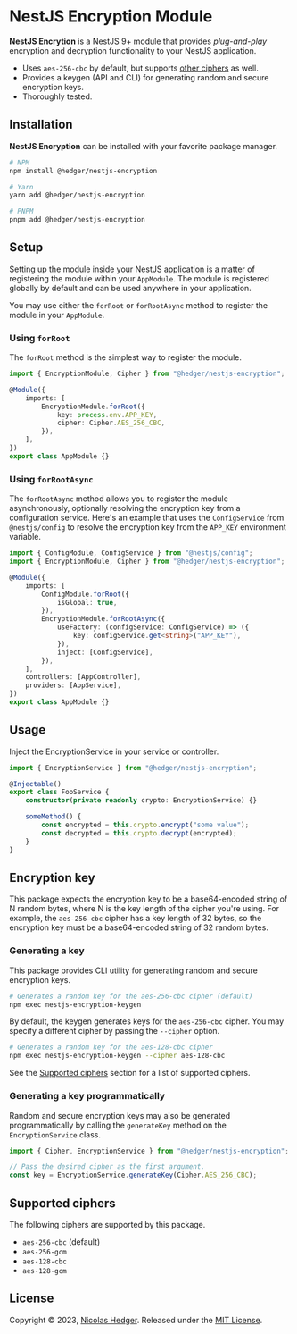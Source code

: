 # NestJS Encryption Module

**NestJS Encrytion** is a NestJS 9+ module that provides _plug-and-play_ encryption
and decryption functionality to your NestJS application.

-   Uses `aes-256-cbc` by default, but supports [other ciphers](#supported-ciphers) as well.
-   Provides a keygen (API and CLI) for generating random and secure encryption keys.
-   Thoroughly tested.

## Installation

**NestJS Encryption** can be installed with your favorite package manager.

```bash
# NPM
npm install @hedger/nestjs-encryption

# Yarn
yarn add @hedger/nestjs-encryption

# PNPM
pnpm add @hedger/nestjs-encryption
```

## Setup

Setting up the module inside your NestJS application is a matter of registering
the module within your `AppModule`. The module is registered globally by default
and can be used anywhere in your application.

You may use either the `forRoot` or `forRootAsync` method to register the module in your `AppModule`.

### Using `forRoot`

The `forRoot` method is the simplest way to register the module.

```typescript
import { EncryptionModule, Cipher } from "@hedger/nestjs-encryption";

@Module({
	imports: [
		EncryptionModule.forRoot({
			key: process.env.APP_KEY,
			cipher: Cipher.AES_256_CBC,
		}),
	],
})
export class AppModule {}
```

### Using `forRootAsync`

The `forRootAsync` method allows you to register the module asynchronously,
optionally resolving the encryption key from a configuration service. Here's
an example that uses the `ConfigService` from `@nestjs/config` to resolve the
encryption key from the `APP_KEY` environment variable.

```typescript
import { ConfigModule, ConfigService } from "@nestjs/config";
import { EncryptionModule, Cipher } from "@hedger/nestjs-encryption";

@Module({
	imports: [
		ConfigModule.forRoot({
			isGlobal: true,
		}),
		EncryptionModule.forRootAsync({
			useFactory: (configService: ConfigService) => ({
				key: configService.get<string>("APP_KEY"),
			}),
			inject: [ConfigService],
		}),
	],
	controllers: [AppController],
	providers: [AppService],
})
export class AppModule {}
```

## Usage

Inject the EncryptionService in your service or controller.

```typescript
import { EncryptionService } from "@hedger/nestjs-encryption";

@Injectable()
export class FooService {
	constructor(private readonly crypto: EncryptionService) {}

	someMethod() {
		const encrypted = this.crypto.encrypt("some value");
		const decrypted = this.crypto.decrypt(encrypted);
	}
}
```

## Encryption key

This package expects the encryption key to be a base64-encoded string of N random
bytes, where N is the key length of the cipher you're using. For example, the
`aes-256-cbc` cipher has a key length of 32 bytes, so the encryption key must
be a base64-encoded string of 32 random bytes.

### Generating a key

This package provides CLI utility for generating random and secure encryption
keys.

```bash
# Generates a random key for the aes-256-cbc cipher (default)
npm exec nestjs-encryption-keygen
```

By default, the keygen generates keys for the `aes-256-cbc` cipher. You may
specify a different cipher by passing the `--cipher` option.

```bash
# Generates a random key for the aes-128-cbc cipher
npm exec nestjs-encryption-keygen --cipher aes-128-cbc
```

See the [Supported ciphers](#supported-ciphers) section for a list of supported
ciphers.

### Generating a key programmatically

Random and secure encryption keys may also be generated programmatically by
calling the `generateKey` method on the `EncryptionService` class.

```typescript
import { Cipher, EncryptionService } from "@hedger/nestjs-encryption";

// Pass the desired cipher as the first argument.
const key = EncryptionService.generateKey(Cipher.AES_256_CBC);
```

## Supported ciphers

The following ciphers are supported by this package.

-   `aes-256-cbc` (default)
-   `aes-256-gcm`
-   `aes-128-cbc`
-   `aes-128-gcm`

## License

Copyright © 2023, [Nicolas Hedger](https://github.com/nhedger). Released under the [MIT License](LICENSE.md).
